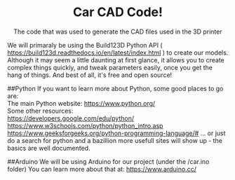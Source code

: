 <h1 style="text-align:center">Car CAD Code!</h1>
<p  style="text-align:center">The code that was used to generate the CAD files used in the 3D printer</p>

<p>We will primaraly be using the Build123D Python API ( <a href='https://build123d.readthedocs.io/en/latest/index.html' title='Build123D'>https://build123d.readthedocs.io/en/latest/index.html</a> ) to create our models.  Although it may seem a little daunting at first glance, it allows you to create complex things quickly, and tweak parameters easily, once you get the hang of things.  And best of all, it's free and open source!</p>

##Python
If you want to learn more about Python, some good places to go are:  
The main Python website: https://www.python.org/  
Some other resources:  
https://developers.google.com/edu/python/  
https://www.w3schools.com/python/python_intro.asp
https://www.geeksforgeeks.org/python-programming-language/#
... or just do a search for python and a bazillion more usefull sites will show up - the basics are well documented.

##Arduino
We will be using Arduino for our project (under the /car.ino folder)
You can learn more about that at: https://www.arduino.cc/